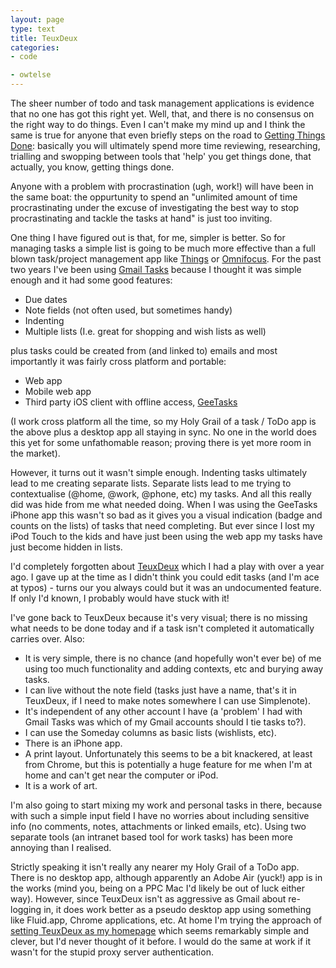 ```yaml
---
layout: page
type: text
title: TeuxDeux
categories: 
- code

- owtelse
---
```

The sheer number of todo and task management applications is evidence that no one has got this right yet. Well, that, and there is no consensus on the right way to do things. Even I can't make my mind up and I think the same is true for anyone that even briefly steps on the road to [Getting Things Done](http://en.wikipedia.org/wiki/Getting_Things_Done): basically you will ultimately spend more time reviewing, researching, trialling and swopping between tools that 'help' you get things done, that actually, you know, getting things done.

Anyone with a problem with procrastination (ugh, work!) will have been in the same boat: the oppurtunity to spend an "unlimited amount of time procrastinating under the excuse of investigating the best way to stop procrastinating and tackle the tasks at hand" is just too inviting. 

One thing I have figured out is that, for me, simpler is better. So for managing tasks a simple list is going to be much more effective than a full blown task/project management app like [Things](http://culturedcode.com/things/) or [Omnifocus](http://www.omnigroup.com/products/omnifocus/). For the past two years I've been using [Gmail Tasks](http://mail.google.com/tasks) because I thought it was simple enough and it had some good features:

* Due dates
* Note fields (not often used, but sometimes handy)
* Indenting
* Multiple lists (I.e. great for shopping and wish lists as well)

plus tasks could be created from (and linked to) emails and most importantly it was fairly cross platform and portable:

* Web app
* Mobile web app
* Third party iOS client with offline access, [GeeTasks](http://www.geetasks.com/)

(I work cross platform all the time, so my Holy Grail of a task / ToDo app is the above plus a desktop app all staying in sync. No one in the world does this yet for some unfathomable reason; proving there is yet more room in the market).

However, it turns out it wasn't simple enough. Indenting tasks ultimately lead to me creating separate lists. Separate lists lead to me trying to contextualise (@home, @work, @phone, etc) my tasks. And all this really did was hide from me what needed doing. When I was using the GeeTasks iPhone app this wasn't so bad as it gives you a visual indication (badge and counts on the lists) of tasks that need completing. But ever since I lost my iPod Touch to the kids and have just been using the web app my tasks have just become hidden in lists.

I'd completely forgotten about [TeuxDeux](http;//www.teauxdeux.com) which I had a play with over a year ago. I gave up at the time as I didn't think you could edit tasks (and I'm ace at typos) - turns our you always could but it was an undocumented feature. If only I'd known, I probably would have stuck with it!

I've gone back to TeuxDeux because it's very visual; there is no missing what needs to be done today and if a task isn't completed it automatically carries over. Also:

* It is very simple, there is no chance (and hopefully won't ever be) of me using too much functionality and adding contexts, etc and burying away tasks. 
* I can live without the note field (tasks just have a name, that's it in TeuxDeux, if I need to make notes somewhere I can use Simplenote).
* It's independent of any other account I have (a 'problem' I had with Gmail Tasks was which of my Gmail accounts should I tie tasks to?).
* I can use the Someday columns as basic lists (wishlists, etc). 
* There is an iPhone app.
* A print layout. Unfortunately this seems to be a bit knackered, at least from Chrome, but this is potentially a huge feature for me when I'm at home and can't get near the computer or iPod.
* It is a work of art.

I'm also going to start mixing my work and personal tasks in there, because with such a simple input field I have no worries about including sensitive info (no comments, notes, attachments or linked emails, etc). Using two separate tools (an intranet based tool for work tasks) has been more annoying than I realised. 

Strictly speaking it isn't really any nearer my Holy Grail of a ToDo app. There is no desktop app, although apparently an Adobe Air (yuck!) app is in the works (mind you, being on a PPC Mac I'd likely be out of luck either way). However, since TeuxDeux isn't as aggressive as Gmail about re-logging in, it does work better as a pseudo desktop app using something like Fluid.app, Chrome applications, etc. At home I'm trying the approach of [setting TeuxDeux as my homepage](http://www.swiss-miss.com/2009/12/teuxdeux.html) which seems remarkably simple and clever, but I'd never thought of it before. I would do the same at work if it wasn't for the stupid proxy server authentication. 
